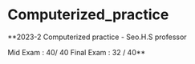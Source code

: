 # Computerized_practice
**2023-2 Computerized practice - Seo.H.S professor

Mid Exam : 40/ 40
Final Exam : 32 / 40**

